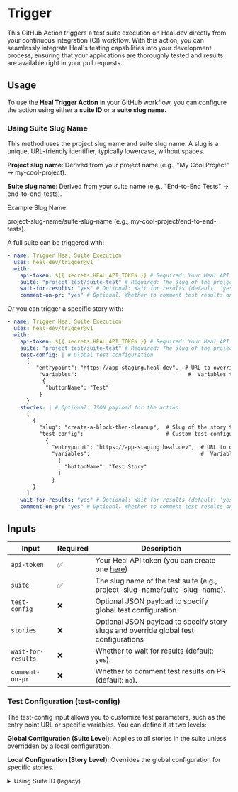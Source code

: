 # Trigger

This GitHub Action triggers a test suite execution on Heal.dev directly from your continuous integration (CI) workflow. With this action, you can seamlessly integrate Heal's testing capabilities into your development process, ensuring that your applications are thoroughly tested and results are available right in your pull requests.

## Usage

To use the **Heal Trigger Action** in your GitHub workflow, you can configure the action using either a **suite ID** or a **suite slug name**.

### Using Suite Slug Name

This method uses the project slug name and suite slug name. A slug is a unique, URL-friendly identifier, typically lowercase, without spaces.

**Project slug name**: Derived from your project name (e.g., "My Cool Project" → my-cool-project).

**Suite slug name**: Derived from your suite name (e.g., "End-to-End Tests" → end-to-end-tests).

Example Slug Name:

project-slug-name/suite-slug-name (e.g., my-cool-project/end-to-end-tests).

A full suite can be triggered with:
```yaml
- name: Trigger Heal Suite Execution
  uses: heal-dev/trigger@v1
  with:
    api-token: ${{ secrets.HEAL_API_TOKEN }} # Required: Your Heal API token.
    suite: "project-test/suite-test" # Required: The slug of the project and suite `project-slug-name/suite-slug-name`.
    wait-for-results: "yes" # Optional: Wait for results (default: 'yes').
    comment-on-pr: "yes" # Optional: Whether to comment test results on PRs (default: 'no').
```

Or you can trigger a specific story with:

```yaml
- name: Trigger Heal Suite Execution
  uses: heal-dev/trigger@v1
  with:
    api-token: ${{ secrets.HEAL_API_TOKEN }} # Required: Your Heal API token.
    suite: "project-test/suite-test" # Required: The slug of the project and suite `project-slug-name/suite-slug-name`.
    test-config: | # Global test configuration
      {
         "entrypoint": "https://app-staging.heal.dev",  # URL to override the default entry point.
          "variables":                                   #  Variables to customize the test configuration.
           {
            "buttonName": "Test"
          }
      }
    stories: | # Optional: JSON payload for the action.
      [
        {
          "slug": "create-a-block-then-cleanup",  # Slug of the story to run.
          "test-config":                          # Custom test configuration for this story.
            {
              "entrypoint": "https://app-staging.heal.dev",  # URL to override the default entry point.
              "variables":                                   #  Variables to customize the test configuration.
                {
                  "buttonName": "Test Story"
                }
              }
        }
      ]
    wait-for-results: "yes" # Optional: Wait for results (default: 'yes').
    comment-on-pr: "yes" # Optional: Whether to comment test results on PRs (default: 'no').
```

## Inputs

| Input              | Required | Description                                                                             |
| ------------------ | -------- | --------------------------------------------------------------------------------------- |
| `api-token`        | ✅       | Your Heal API token (you can create one [here](https://app.heal.dev/organisation/keys)) |
| `suite`            | ✅       | The slug name of the test suite (e.g., project-slug-name/suite-slug-name).              |
| `test-config`      | ❌       | Optional JSON payload to specify global test configuration.                             |
| `stories`          | ❌       | Optional JSON payload to specify story slugs and override global test configurations    |
| `wait-for-results` | ❌       | Whether to wait for results (default: `yes`).                                           |
| `comment-on-pr`    | ❌       | Whether to comment test results on PR (default: `no`).                                  |

### Test Configuration (test-config)

The test-config input allows you to customize test parameters, such as the entry point URL or specific variables. You can define it at two levels:

**Global Configuration (Suite Level)**: Applies to all stories in the suite unless overridden by a local configuration.

**Local Configuration (Story Level)**: Overrides the global configuration for specific stories.

<details>
<summary>Using Suite ID (legacy)</summary>

Use this method if you already have the numeric ID of the test suite and optionally the ID of the specific story you want to run from Heal.dev.

```yaml
- name: Trigger Heal Suite Execution
  uses: heal-dev/trigger@v1
  with:
    api-token: ${{ secrets.HEAL_API_TOKEN }} # Required: Your Heal API token.
    suite-id: "443" # Required: The ID of the test suite.
    payload: | # Optional: JSON payload for the action.
      {
        "stories": [  
          {
            "id": 5053, # ID of the story to run.
            "entryHref": "www.google.com"  # URL to test, overrides the default setting.
            "variables":                   # Variables to customize the test configuration.
              {
                "buttonName": "send"    
              }
          }
        ]
      }
    wait-for-results: "yes" # Optional: Wait for results (default: 'yes').
    domain: "https://api.heal.dev" # Optional
    comment-on-pr: "yes" # Optional: Whether to comment test results on PRs (default: 'no').
```

## Inputs

| Input              | Required | Description                                                                             |
| ------------------ | -------- | --------------------------------------------------------------------------------------- |
| `api-token`        | ✅       | Your Heal API token (you can create one [here](https://app.heal.dev/organisation/keys)) |
| `suite-id`         | ✅       | The ID of the test suite.                                                               |
| `payload`          | ❌       | Optional JSON payload. Use this to specify stories, override the entryHref (URL),       |
|                    |          | or provide variables to customize the test configuration.                               |
| `wait-for-results` | ❌       | Whether to wait for results (default: `yes`).                                           |
| `domain`           | ❌       | (default: `https://api.heal.dev`).                                                      |
| `comment-on-pr`    | ❌       | Whether to comment test results on PR (default: `no`).                                  |
</details>
